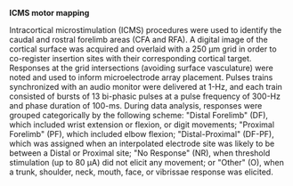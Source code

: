 **ICMS motor mapping**

Intracortical microstimulation (ICMS) procedures were used to identify the caudal and rostral forelimb areas (CFA and RFA). A digital image of the cortical surface was acquired and overlaid with a 250 µm grid in order to co-register insertion sites with their corresponding cortical target. Responses at the grid intersections (avoiding surface vasculature) were noted and used to inform microelectrode array placement. Pulses trains synchronized with an audio monitor were delivered at 1-Hz, and each train consisted of bursts of 13 bi-phasic pulses at a pulse frequency of 300-Hz and phase duration of 100-ms. During data analysis, responses were grouped categorically by the following scheme: "Distal Forelimb" (DF), which included wrist extension or flexion, or digit movements; "Proximal Forelimb" (PF), which included elbow flexion; "Distal-Proximal" (DF-PF), which was assigned when an interpolated electrode site was likely to be between a Distal or Proximal site; "No Response" (NR), when threshold stimulation (up to 80 µA) did not elicit any movement; or "Other" (O), when a trunk, shoulder, neck, mouth, face, or vibrissae response was elicited.